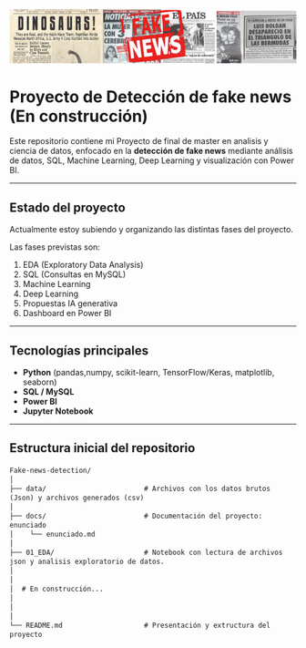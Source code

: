 <p align="center">
  <img src="assets/banner.png" alt="Descripción" width="1000">
</p>


# Proyecto de Detección de fake news (En construcción)
Este repositorio contiene mi Proyecto de final de master en analisis y ciencia de datos, enfocado en la **detección de fake news** mediante análisis de datos, SQL, Machine Learning, Deep Learning y visualización con Power BI.

---

## Estado del proyecto
Actualmente estoy subiendo y organizando las distintas fases del proyecto.  

Las fases previstas son:  
1. EDA (Exploratory Data Analysis)  
2. SQL (Consultas en MySQL)  
3. Machine Learning  
4. Deep Learning
5. Propuestas IA generativa  
6. Dashboard en Power BI

---

## Tecnologías principales
- **Python** (pandas,numpy, scikit-learn, TensorFlow/Keras, matplotlib, seaborn)  
- **SQL / MySQL**  
- **Power BI**  
- **Jupyter Notebook**  

---

## Estructura inicial del repositorio
```plaintext
Fake-news-detection/
│
├── data/                        # Archivos con los datos brutos (Json) y archivos generados (csv)
│    
├── docs/                        # Documentación del proyecto: enunciado
│    └── enunciado.md
│
├── 01_EDA/                      # Notebook con lectura de archivos json y analisis exploratorio de datos.
│
│
│  # En construcción...
│
│
│
└── README.md                    # Presentación y extructura del proyecto

